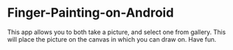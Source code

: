 Finger-Painting-on-Android
==========================
This app allows you to both take a picture, and select one from gallery. This will place the picture on the canvas in which you can draw on. Have fun.